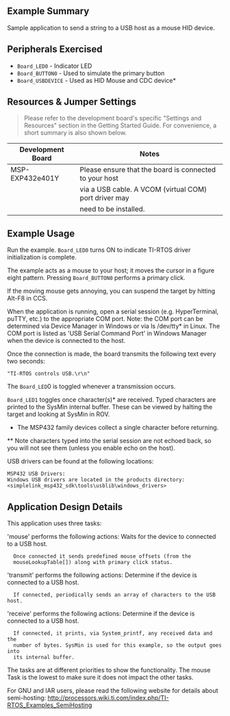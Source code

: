## Example Summary

Sample application to send a string to a USB host as a mouse HID device.

## Peripherals Exercised

* `Board_LED0` -  Indicator LED
* `Board_BUTTON0`  -  Used to simulate the primary button
* `Board_USBDEVICE` - Used as HID Mouse and CDC device*

## Resources & Jumper Settings

> Please refer to the development board's specific "Settings and Resources"
section in the Getting Started Guide. For convenience, a short summary is also
shown below.


| Development Board | Notes |
| --- | --- |
| MSP-EXP432e401Y   | Please ensure that the board is connected to your host |
|                   | via a USB cable. A VCOM (virtual COM) port driver may  |
|                   | need to be installed.                                  |


## Example Usage

Run the example. `Board_LED0` turns ON to indicate TI-RTOS driver
initialization is complete.

The example acts as a mouse to your host; it moves the cursor in a figure eight
pattern.  Pressing `Board_BUTTON0` performs a primary click.

If the moving mouse gets annoying, you can suspend the target by hitting Alt-F8
in CCS.

When the application is running, open a serial session (e.g. HyperTerminal,
puTTY, etc.) to the appropriate COM port. Note: the COM port can be determined
via Device Manager in Windows or via ls /dev/tty* in Linux.  The COM port is listed
as 'USB Serial Command Port' in Windows Manager when the device is connected to the
host.

Once the connection is made, the board transmits the following text every
two seconds:

    "TI-RTOS controls USB.\r\n"

The `Board_LED`0 is toggled whenever a transmission occurs.

`Board_LED1` toggles once character(s)* are received. Typed characters are
printed to the SysMin internal buffer. These can be viewed by halting the
target and looking at SysMin in ROV.

*  The MSP432 family devices collect a single character before returning.

** Note characters typed into the serial session are not echoed back, so you
   will not see them (unless you enable echo on the host).

USB drivers can be found at the following locations:

    MSP432 USB Drivers:
    Windows USB drivers are located in the products directory:
    <simplelink_msp432_sdk\tools\usblib\windows_drivers>


## Application Design Details

This application uses three tasks:

  'mouse' performs the following actions:
      Waits for the device to connected to a USB host.

      Once connected it sends predefined mouse offsets (from the
      mouseLookupTable[]) along with primary click status.

  'transmit' performs the following actions:
      Determine if the device is connected to a USB host.

      If connected, periodically sends an array of characters to the USB host.

  'receive' performs the following actions:
      Determine if the device is connected to a USB host.

      If connected, it prints, via System_printf, any received data and the
      number of bytes. SysMin is used for this example, so the output goes into
      its internal buffer.

The tasks are at different priorities to show the functionality. The mouse Task
is the lowest to make sure it does not impact the other tasks.

For GNU and IAR users, please read the following website for details about
semi-hosting:
    http://processors.wiki.ti.com/index.php/TI-RTOS_Examples_SemiHosting
